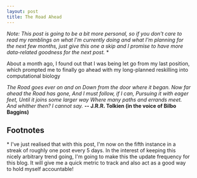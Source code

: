 ```yaml
---
layout: post
title: The Road Ahead
---
```


*Note: This post is going to be a bit more personal, so if you don't care to read my ramblings on what I'm currently doing and what I'm planning for the next few months, just give this one a skip and I promise to have more data-related goodness for the next post.* \*

About a month ago, I found out that I was being let go from my last position, which prompted me to finally go ahead with my long-planned reskilling into computational biology


*The Road goes ever on and on*
*Down from the door where it began.*
*Now far ahead the Road has gone,*
*And I must follow, if I can,*
*Pursuing it with eager feet,*
*Until it joins some larger way*
*Where many paths and errands meet.*
*And whither then? I cannot say.*
**-- J.R.R. Tolkien (in the voice of Bilbo Baggins)**






## Footnotes
\* I've just realised that with this post, I'm now on the fifth instance in a streak of roughly one post every 5 days. In the interest of keeping this nicely arbitrary trend going, I'm going to make this the update frequency for this blog. It will give me a quick metric to track and also act as a good way to hold myself accountable!
